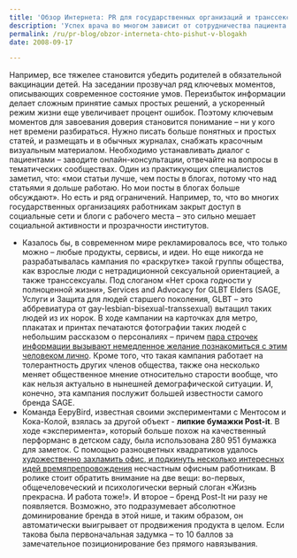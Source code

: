 ```yaml
---
title: 'Обзор Интернета: PR для государственных организаций и транссексуалов'
description: 'Успех врача во многом зависит от сотрудничества пациента – но как этого добиться? Недавно в Нью-Йорке прошло заседание, на котором собирались специалисты из Национального Института Здоровья, чтобы  поделиться опытом и узнать, как им жить и работать в атмосфере современного информационного общества, где доверие к государственным институтам стремительно падает. '
permalink: /ru/pr-blog/obzor-interneta-chto-pishut-v-blogakh
date: 2008-09-17

---
```

<p>Например, все тяжелее становится убедить родителей в обязательной вакцинации детей. На заседании прозвучал ряд ключевых моментов, описывающих современное состояние умов. Переизбыток информации делает сложным принятие самых простых решений, а ускоренный режим жизни еще увеличивает процент ошибок. Поэтому ключевым моментов для завоевания доверия становится понимание – ни у кого нет времени разбираться. Нужно писать больше понятных и простых статей, и размещать и в обычных журналах, снабжать красочным визуальным материалом. Необходимо устанавливать диалог с пациентами – заводите онлайн-консультации, отвечайте на вопросы в тематических сообществах. Один из практикующих специалистов заметил, что: «мои статьи лучше, чем посты в блогах, потому что над статьями я дольше работаю. Но мои посты в блогах больше обсуждают».  Но есть и ряд ограничений. Например, то, что во многих государственных организациях работникам закрыт доступ в социальные сети и блоги с рабочего места – это сильно мешает социальной активности и прозрачности институтов.</p>
<ul>
<li>Казалось бы, в современном мире рекламировалось все, что только можно – любые продукты, сервисы, и идеи. Но еще никогда не разрабатывалась кампания по «раскрутке» такой группы общества, как взрослые люди с нетрадиционной сексуальной ориентацией, а также транссексуалы. Под слоганом «Нет срока годности у полноценной жизни»,  Services and Advocacy for GLBT Elders (SAGE, Услуги и Защита для людей старшего поколения, GLBT – это аббревиатура от gay-lesbian-bisexual-transsexual) вытащил таких людей из их норок. В ходе кампании на карточках для метро, плакатах и принтах печатаются фотографии таких людей с небольшим рассказом о персоналиях – причем <a href="http://www.sageusa.org/uploads/Ads rev 9-12 1.pdf">пара строчек информации вызывают немедленное желание познакомиться с этим человеком лично</a>. Кроме того, что такая кампания работает на толерантность других членов общества, также она несколько меняет общественное мнение относительно старости вообще, что как нельзя актуально в нынешней демографической ситуации. И, конечно, эта кампания послужит большей известности самого бренда SAGE.</li>
<li>Команда EepyBird, известная своими экспериментами с Ментосом и Кока-Колой, взялась за другой объект - <strong>липкие бумажки Post-it</strong>. В ходе «эксперимента», который больше похож на качественный перформанс в детском саду, была использована 280 951 бумажка для заметок. С помощью разноцветных квадратиков удалось <a href="http://www.jaffejuice.com/2008/09/eepybird-is-at.html">художественно захламить офис, и подкинуть несколько интересных идей времяпрепровождения</a> несчастным офисным работникам. В ролике стоит обратить внимание на две вещи: во-первых, общечеловеческий и психологически верный слоган «Жизнь прекрасна. И работа тоже!». И второе – бренд Post-It ни разу не появляется. Возможно, это подразумевает абсолютное доминирование бренда в этой нише, и таким образом, он автоматически выигрывает от продвижения продукта в целом. Если такова была первоначальная задумка – то 10 баллов за замечательное позиционирование без прямого навязывания. </li>
</ul>

